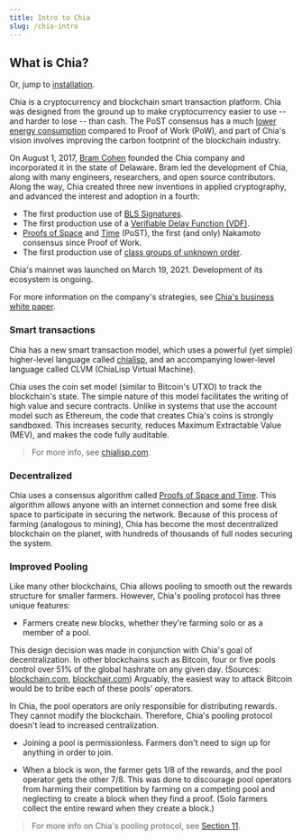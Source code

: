 ```yaml
---
title: Intro to Chia
slug: /chia-intro
---
```


## What is Chia?

Or, jump to [installation](#Install).

Chia is a cryptocurrency and blockchain smart transaction platform. Chia was designed from the ground up to make cryptocurrency easier to use -- and harder to lose -- than cash. The PoST consensus has a much [lower energy consumption](https://chiapower.org "Chia's energy consumption statistics") compared to Proof of Work (PoW), and part of Chia's vision involves improving the carbon footprint of the blockchain industry.

On August 1, 2017, [Bram Cohen](https://www.chia.net/profiles/bram-cohen "Bram Cohen's Chia profile") founded the Chia company and incorporated it in the state of Delaware. Bram led the development of Chia, along with many engineers, researchers, and open source contributors. Along the way, Chia created three new inventions in applied cryptography, and advanced the interest and adoption in a fourth:

- The first production use of [BLS Signatures](https://github.com/Chia-Network/bls-signatures "Chia's BLS Signatures on GitHub").
- The first production use of a [Verifiable Delay Function (VDF)](https://github.com/Chia-Network/chiavdf "Chia's VDF on GitHub").
- [Proofs of Space](https://github.com/Chia-Network/chiapos "Chia's Proof of Space repository on GitHub") and [Time](https://github.com/Chia-Network/chiavdf "Chia's VDF on GitHub") (PoST), the first (and only) Nakamoto consensus since Proof of Work.
- The first production use of [class groups of unknown order](https://github.com/Chia-Network/vdf-competition/blob/main/classgroups.pdf 'Binary quadratic forms white paper, by Lipa Long').

Chia's mainnet was launched on March 19, 2021. Development of its ecosystem is ongoing.

For more information on the company's strategies, see [Chia's business white paper](https://www.chia.net/whitepaper "Chia's business white paper").

### Smart transactions

Chia has a new smart transaction model, which uses a powerful (yet simple) higher-level language called [chialisp](https://chialisp.com 'Chialisp.com'), and an accompanying lower-level language called CLVM (ChiaLisp Virtual Machine).

Chia uses the coin set model (similar to Bitcoin's UTXO) to track the blockchain's state. The simple nature of this model facilitates the writing of high value and secure contracts. Unlike in systems that use the account model such as Ethereum, the code that creates Chia's coins is strongly sandboxed. This increases security, reduces Maximum Extractable Value (MEV), and makes the code fully auditable.

> For more info, see [chialisp.com](https://chialisp.com/ 'Chialisp.com').

### Decentralized

Chia uses a consensus algorithm called [Proofs of Space and Time](https://www.chia.net/assets/ChiaGreenPaper.pdf "Chia's Green Paper"). This algorithm allows anyone with an internet connection and some free disk space to participate in securing the network. Because of this process of farming (analogous to mining), Chia has become the most decentralized blockchain on the planet, with hundreds of thousands of full nodes securing the system.

### Improved Pooling

Like many other blockchains, Chia allows pooling to smooth out the rewards structure for smaller farmers. However, Chia's pooling protocol has three unique features:

- Farmers create new blocks, whether they're farming solo or as a member of a pool.

This design decision was made in conjunction with Chia's goal of decentralization. In other blockchains such as Bitcoin, four or five pools control over 51% of the global hashrate on any given day. (Sources: [blockchain.com](https://www.blockchain.com/pools "blockchain.com pie chart of Bitcoin's hashrate distribution"), [blockchair.com](https://blockchair.com/bitcoin/charts/hashrate-distribution "blockchair.com pie chart of Bitcoin's hashrate distribution")) Arguably, the easiest way to attack Bitcoin would be to bribe each of these pools' operators.

In Chia, the pool operators are only responsible for distributing rewards. They cannot modify the blockchain. Therefore, Chia's pooling protocol doesn't lead to increased centralization.

- Joining a pool is permissionless. Farmers don't need to sign up for anything in order to join.

- When a block is won, the farmer gets 1/8 of the rewards, and the pool operator gets the other 7/8. This was done to discourage pool operators from harming their competition by farming on a competing pool and neglecting to create a block when they find a proof. (Solo farmers collect the entire reward when they create a block.)

> For more info on Chia's pooling protocol, see [Section 11](/pooling/pooling 'Section 11: Pooling').
